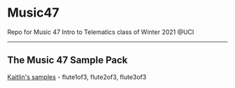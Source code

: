 # Music47
Repo for Music 47 Intro to Telematics class of Winter 2021 @UCI

---
## The Music 47 Sample Pack

[Kaitlin's samples](https://drive.google.com/drive/folders/1bCQQpiKavjMDTbPt70Sp0ld1pjF_EK4H?usp=sharing) - flute1of3, flute2of3, flute3of3
